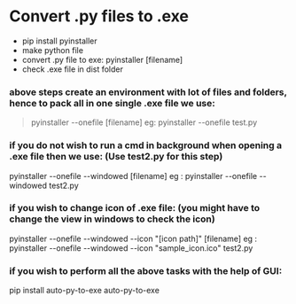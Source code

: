 # Convert .py files to .exe

- pip install pyinstaller
- make python file
- convert .py file to exe: pyinstaller [filename]
- check .exe file in dist folder

### above steps create an environment with lot of files and folders, hence to pack all in one single .exe file we use:
> pyinstaller --onefile [filename]
> eg: pyinstaller --onefile test.py

### if you do not wish to run a cmd in background when opening a .exe file then we use: (Use test2.py for this step)
pyinstaller --onefile --windowed [filename]
eg : pyinstaller --onefile --windowed test2.py

### if you wish to change icon of .exe file: (you might have to change the view in windows to check the icon)
pyinstaller --onefile --windowed --icon "[icon path]" [filename]
eg : pyinstaller --onefile --windowed --icon "sample_icon.ico" test2.py

### if you wish to perform all the above tasks with the help of GUI:
pip install auto-py-to-exe
auto-py-to-exe
